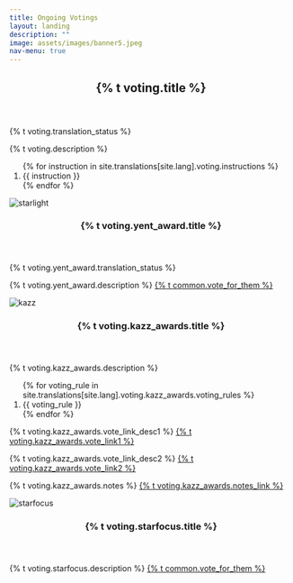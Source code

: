```yaml
---
title: Ongoing Votings
layout: landing
description: ""
image: assets/images/banner5.jpeg
nav-menu: true
---
```


<!-- Main -->
<div id="main">
    <section id="one">
        <div class="inner">
            <header class="major">
                <h2>{% t voting.title %}</h2>
            </header>
            <p>{% t voting.translation_status %}</p>
            <p>{% t voting.description %}</p>
            <ol>
                {% for instruction in site.translations[site.lang].voting.instructions %}
                    <li>{{ instruction }}</li>
                {% endfor %}
            </ol>
        </div>
    </section>
    <section id="two" class="spotlights">
        <section>
            <div class="image">
                <img src="{{ 'assets/images/r7.jpeg' | relative_url }}" alt="starlight" data-position="center center">
            </div>
            <div class="content">
                <div class="inner">
                    <header class="major">
                        <h3>{% t voting.yent_award.title %}</h3>
                    </header><p>{% t voting.yent_award.translation_status %}</p>
                    <p>{% t voting.yent_award.description %} <a class="vote-link" href="https://yentertainawards.mcot.net/vote/view/Rising">{% t common.vote_for_them %}</a></p>
                </div>
            </div>
        </section>
        <section>
            <div class="image">
                <img src="{{ 'assets/images/votekazz.png' | relative_url }}" alt="kazz" data-position="center center">
            </div>
            <div class="content">
                <div class="inner">
                    <header class="major">
                        <h3>{% t voting.kazz_awards.title %}</h3>
                    </header>
                    <p>{% t voting.kazz_awards.description %}</p>
                    <ol>
                        {% for voting_rule in site.translations[site.lang].voting.kazz_awards.voting_rules %}
                            <li>{{ voting_rule }}</li>
                        {% endfor %}
                    </ol>
                    <p>{% t voting.kazz_awards.vote_link_desc1 %} <a class="vote-link" href="https://worldwide.kazzmarket.com/product/vote-saowaisai-2024/">{% t voting.kazz_awards.vote_link1 %}</a></p>
                    <p>{% t voting.kazz_awards.vote_link_desc2 %} <a class="vote-link" href="https://today.line.me/th/v2/poll/JPmrlmM">{% t voting.kazz_awards.vote_link2 %}</a></p>
                    <p>{% t voting.kazz_awards.notes %} <a class="vote-link" href="https://x.com/4ever_Marvelous/status/1838082471415755176">{% t voting.kazz_awards.notes_link %}</a></p>
                </div>
            </div>
        </section>
        <section>
            <div class="image">
                <img src="{{ 'assets/images/starfocus.jpeg' | relative_url }}" alt="starfocus" data-position="center center">
            </div>
            <div class="content">
                <div class="inner">
                    <header class="major">
                        <h3>{% t voting.starfocus.title %}</h3>
                    </header>
                    <p>{% t voting.starfocus.description %} <a class="vote-link" href="https://www.starfocus.online/spu/704796635758186497">{% t common.vote_for_them %}</a></p>
                </div>
            </div>
        </section>
    </section>
</div>